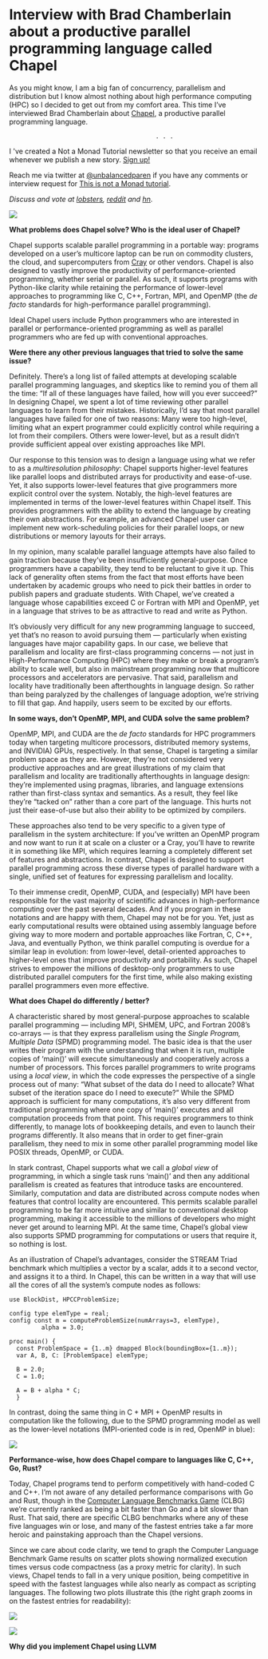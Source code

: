 # Interview with Brad Chamberlain about a productive parallel programming language called Chapel

As you might know, I am a big fan of concurrency, parallelism and distribution but I know almost nothing about high performance computing (HPC) so I decided to get out from my comfort area. This time I’ve interviewed Brad Chamberlain about [Chapel](https://github.com/chapel-lang/chapel), a productive parallel programming language.

                                             . . .
                                             
 I 've created a Not a Monad Tutorial newsletter so that you receive an email whenever we publish a new story. [Sign up!](https://mailchi.mp/9302d4f60de9/not-a-monad-tutorial)

Reach me via twitter at [@unbalancedparen](https://twitter.com/unbalancedparen) if you have any comments or interview request for [This is not a Monad tutorial](https://medium.com/this-is-not-a-monad-tutorial/).

_Discuss and vote at_ [_lobsters_](https://lobste.rs/s/zmqo84/interview_with_brad_chamberlain_about)_,_ [_reddit_](https://www.reddit.com/r/programming/comments/7x2jhp/interview_with_brad_chamberlain_about_a/) _and_ [_hn_](https://news.ycombinator.com/item?id=16360381)_._

![](https://miro.medium.com/max/260/1*Vbk8JH0pBz1gSHSbxV799A.png?q=20)

**What problems does Chapel solve? Who is the ideal user of Chapel?**

Chapel supports scalable parallel programming in a portable way: programs developed on a user’s multicore laptop can be run on commodity clusters, the cloud, and supercomputers from [Cray](https://www.cray.com/) or other vendors. Chapel is also designed to vastly improve the productivity of performance-oriented programming, whether serial or parallel. As such, it supports programs with Python-like clarity while retaining the performance of lower-level approaches to programming like C, C++, Fortran, MPI, and OpenMP (the _de facto_ standards for high-performance parallel programming).

Ideal Chapel users include Python programmers who are interested in parallel or performance-oriented programming as well as parallel programmers who are fed up with conventional approaches.

**Were there any other previous languages that tried to solve the same issue?**

Definitely. There’s a long list of failed attempts at developing scalable parallel programming languages, and skeptics like to remind you of them all the time: “If all of these languages have failed, how will you ever succeed?” In designing Chapel, we spent a lot of time reviewing other parallel languages to learn from their mistakes. Historically, I’d say that most parallel languages have failed for one of two reasons: Many were too high-level, limiting what an expert programmer could explicitly control while requiring a lot from their compilers. Others were lower-level, but as a result didn’t provide sufficient appeal over existing approaches like MPI.

Our response to this tension was to design a language using what we refer to as a _multiresolution_ _philosophy_: Chapel supports higher-level features like parallel loops and distributed arrays for productivity and ease-of-use. Yet, it also supports lower-level features that give programmers more explicit control over the system. Notably, the high-level features are implemented in terms of the lower-level features within Chapel itself. This provides programmers with the ability to extend the language by creating their own abstractions. For example, an advanced Chapel user can implement new work-scheduling policies for their parallel loops, or new distributions or memory layouts for their arrays.

In my opinion, many scalable parallel language attempts have also failed to gain traction because they’ve been insufficiently general-purpose. Once programmers have a capability, they tend to be reluctant to give it up. This lack of generality often stems from the fact that most efforts have been undertaken by academic groups who need to pick their battles in order to publish papers and graduate students. With Chapel, we’ve created a language whose capabilities exceed C or Fortran with MPI and OpenMP, yet in a language that strives to be as attractive to read and write as Python.

It’s obviously very difficult for any new programming language to succeed, yet that’s no reason to avoid pursuing them — particularly when existing languages have major capability gaps. In our case, we believe that parallelism and locality are first-class programming concerns — not just in High-Performance Computing (HPC) where they make or break a program’s ability to scale well, but also in mainstream programming now that multicore processors and accelerators are pervasive. That said, parallelism and locality have traditionally been afterthoughts in language design. So rather than being paralyzed by the challenges of language adoption, we’re striving to fill that gap. And happily, users seem to be excited by our efforts.

**In some ways, don’t OpenMP, MPI, and CUDA solve the same problem?**

OpenMP, MPI, and CUDA are the _de facto_ standards for HPC programmers today when targeting multicore processors, distributed memory systems, and (NVIDIA) GPUs, respectively. In that sense, Chapel is targeting a similar problem space as they are. However, they’re not considered very productive approaches and are great illustrations of my claim that parallelism and locality are traditionally afterthoughts in language design: they’re implemented using pragmas, libraries, and language extensions rather than first-class syntax and semantics. As a result, they feel like they’re “tacked on” rather than a core part of the language. This hurts not just their ease-of-use but also their ability to be optimized by compilers.

These approaches also tend to be very specific to a given type of parallelism in the system architecture: If you’ve written an OpenMP program and now want to run it at scale on a cluster or a Cray, you’ll have to rewrite it in something like MPI, which requires learning a completely different set of features and abstractions. In contrast, Chapel is designed to support parallel programming across these diverse types of parallel hardware with a single, unified set of features for expressing parallelism and locality.

To their immense credit, OpenMP, CUDA, and (especially) MPI have been responsible for the vast majority of scientific advances in high-performance computing over the past several decades. And if you program in these notations and are happy with them, Chapel may not be for you. Yet, just as early computational results were obtained using assembly language before giving way to more modern and portable approaches like Fortran, C, C++, Java, and eventually Python, we think parallel computing is overdue for a similar leap in evolution: from lower-level, detail-oriented approaches to higher-level ones that improve productivity and portability. As such, Chapel strives to empower the millions of desktop-only programmers to use distributed parallel computers for the first time, while also making existing parallel programmers even more effective.

**What does Chapel do differently / better?**

A characteristic shared by most general-purpose approaches to scalable parallel programming — including MPI, SHMEM, UPC, and Fortran 2008’s co-arrays — is that they express parallelism using the _Single Program, Multiple Data_ (SPMD) programming model. The basic idea is that the user writes their program with the understanding that when it is run, multiple copies of ‘main()’ will execute simultaneously and cooperatively across a number of processors. This forces parallel programmers to write programs using a _local view_, in which the code expresses the perspective of a single process out of many: “What subset of the data do I need to allocate? What subset of the iteration space do I need to execute?” While the SPMD approach is sufficient for many computations, it’s also very different from traditional programming where one copy of ‘main()’ executes and all computation proceeds from that point. This requires programmers to think differently, to manage lots of bookkeeping details, and even to launch their programs differently. It also means that in order to get finer-grain parallelism, they need to mix in some other parallel programming model like POSIX threads, OpenMP, or CUDA.

In stark contrast, Chapel supports what we call a _global view_ of programming, in which a single task runs ‘main()’ and then any additional parallelism is created as features that introduce tasks are encountered. Similarly, computation and data are distributed across compute nodes when features that control locality are encountered. This permits scalable parallel programming to be far more intuitive and similar to conventional desktop programming, making it accessible to the millions of developers who might never get around to learning MPI. At the same time, Chapel’s global view also supports SPMD programming for computations or users that require it, so nothing is lost.

As an illustration of Chapel’s advantages, consider the STREAM Triad benchmark which multiplies a vector by a scalar, adds it to a second vector, and assigns it to a third. In Chapel, this can be written in a way that will use all the cores of all the system’s compute nodes as follows:

    use BlockDist, HPCCProblemSize;

    config type elemType = real;
    config const m = computeProblemSize(numArrays=3, elemType),
             alpha = 3.0;
         
    proc main() {
      const ProblemSpace = {1..m} dmapped Block(boundingBox={1..m});
      var A, B, C: [ProblemSpace] elemType;
      
      B = 2.0;
      C = 1.0;
      
      A = B + alpha * C;
      }
 
 In contrast, doing the same thing in C + MPI + OpenMP results in computation like the following, due to the SPMD programming model as well as the lower-level notations (MPI-oriented code is in red, OpenMP in blue):
 
 ![](https://miro.medium.com/max/1400/0*7A817ub0TK9QWgLW.)

**Performance-wise, how does Chapel compare to languages like C, C++, Go, Rust?**

Today, Chapel programs tend to perform competitively with hand-coded C and C++. I’m not aware of any detailed performance comparisons with Go and Rust, though in the [Computer Language Benchmarks Game](https://benchmarksgame.alioth.debian.org/) (CLBG) we’re currently ranked as being a bit faster than Go and a bit slower than Rust. That said, there are specific CLBG benchmarks where any of these five languages win or lose, and many of the fastest entries take a far more heroic and painstaking approach than the Chapel versions.

Since we care about code clarity, we tend to graph the Computer Language Benchmark Game results on scatter plots showing normalized execution times versus code compactness (as a proxy metric for clarity). In such views, Chapel tends to fall in a very unique position, being competitive in speed with the fastest languages while also nearly as compact as scripting languages. The following two plots illustrate this (the right graph zooms in on the fastest entries for readability):

![](https://miro.medium.com/max/960/0*5HKm6tfdrqfXiXWP.?q=20)


![](https://miro.medium.com/max/960/0*YHDLOnTtFepJmsUV.?q=20)


**Why did you implement Chapel using LLVM**
